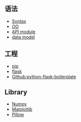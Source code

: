 ## 语法

- [Syntax](/language/python/py-syntax)
- [OO](/language/python/py-oo)
- [API module](/language/python/py-api-module)
- [data model](/language/python/py-data-model)

## 工程

- [pip](/language/python/py-project-pip)
- [flask](/language/python/py-project-flask)
- [Github:python-flask-boilerplate](https://github.com/114000/python-flask-boilerplate)

## Library

- [Numpy](/language/python/py-lib-numpy)
- [Matplotlib](/language/python/py-lib-matplotlib)
- [Pillow](/language/python/py-lib-pillow)


<!--
## eBook

- [x] [编程小白的第一本Python入门书](https://www.ituring.com.cn/book/1863)
- [ ] [精通Python设计模式（第2版）](https://www.ituring.com.cn/book/2680) `- chapter3`
- [ ] [Python函数式编程（第2版）](https://www.ituring.com.cn/book/2658)
- [ ] [流畅的Python](https://www.ituring.com.cn/book/1564)
- [ ] [Python 编程导论(第二版)](https://www.ituring.com.cn/book/1966)
- [ ] [SQLAlchemy：Python数据库实战](https://www.ituring.com.cn/book/1986)
- [ ] [Flask Web开发：基于Python的Web应用](https://www.ituring.com.cn/book/2463)
- [ ] [Python网络爬虫权威指南（第2版）](https://www.ituring.com.cn/book/1980)
- [ ] [Python 机器学习基础](https://www.ituring.com.cn/book/1915)
- [ ] [Python 计算机视觉编程](https://www.ituring.com.cn/book/1349)


## 有趣的外链

- [Python 使用数字与字符串的技巧](http://www.zlovezl.cn/articles/tips-on-numbers-and-strings/)
- [python Flask 中文教程](https://github.com/luhuisicnu/The-Flask-Mega-Tutorial-zh)
- [Python-100-Days - 一个 Python 中文教程库，从最基础的知识讲起](https://github.com/jackfrued/Python-100-Days)
- [learn-python3](https://github.com/jerry-git/learn-python3)
- [Python 数据类型简介](https://www.labnotes.in/2019/02/python-introduction-and-data-types.html?m=1)
- [Python 数据科学手册 - 使用 Python 工具进行数据科学研究的教程，现在全书开源了](https://github.com/jakevdp/PythonDataScienceHandbook)
- [Test-Driven Web Development with Python 免费的英文电子书，介绍如何以 TDD 的方式开发互联网应用，使用 Django 框架举例](https://www.obeythetestinggoat.com/pages/book.html#toc)
- [Tkinter 是 Python 内置的 GUI 开发模块，本文一步步教你怎么使用。](https://likegeeks.com/python-gui-examples-tkinter-tutorial/)
- [Pyodide 一个在浏览器运行的完整的 Python 解释器，可以执行 Python 脚本。](https://hacks.mozilla.org/2019/04/pyodide-bringing-the-scientific-python-stack-to-the-browser/)
- [数据科学项目 Python 实战](https://www.digitalocean.com/community/tutorials/machine-learning-projects-python-a-digitalocean-ebook)
- [sicp-py-zh 加州大学伯克利分校的 SICP 的 Python 版教程中译](https://github.com/wizardforcel/sicp-py-zh)
- [Python NumPy 实例教程](https://www.pythonprogramming.in/numpy-tutorial-with-examples-and-solutions.html)
- [Python 3 的入门教程](https://www.tutorialdocs.com/tutorial/python3/home.html)
- [Python 类型系统入门教程 - 介绍 Python 新引入的数据类型系统](https://realpython.com/python-type-checking/)
- [Python 的 Dict 数据结构的实现](https://just-taking-a-ride.com/inside_python_dict/chapter1.html)
- [Python 算法与数据结构](http://interactivepython.org/runestone/static/pythonds/index.html)
- [Python 算法与数据结构中文版](https://github.com/facert/python-data-structure-cn)
- [thumbor_python图像处理服务](https://github.com/thumbor/thumbor)
- [NumPy 的可视化介绍](https://jalammar.github.io/visual-numpy/)
- [Flask 教程的中文版（中文）](https://github.com/luhuisicnu/The-Flask-Mega-Tutorial-zh)
- [如何用 Python 实现一个简单的 JSON 解析器？](http://notes.eatonphil.com/writing-a-simple-json-parser.html)
- [Python魔术方法指南](https://rszalski.github.io/magicmethods/)
- [Python 的数据序列化 - ](https://enqueuezero.com/data-serialization.html#language-built-in-serialization)
- [Python 语言如何生成随机数？](http://realpython.com/python-random/) 
- [remi - Python 的图形界面库，最大特点就是采用了 HTML 界面。脚本加入这个库以后，可以生成网页接口，使用浏览器访问。](https://github.com/dddomodossola/remi)
- [使用 Pandas 处理 CSV 文件](https://jalammar.github.io/gentle-visual-intro-to-data-analysis-python-pandas/)
- [谷歌的 Python 课程](https://www.coursera.org/professional-certificates/google-it-automation)

- [黑客的贝叶斯方法：以 Python 为例 - 免费的英文电子书，讲解贝叶斯概率在 Python 语言中的应用。](https://github.com/CamDavidsonPilon/Probabilistic-Programming-and-Bayesian-Methods-for-Hackers)
- [poetry - Python依赖管理、打包工具](https://github.com/sdispater/poetry)
- [pydub 可以编辑、修改各种音频文件的 Python 库。](https://github.com/jiaaro/pydub)
- [camelot - 从 PDF 文件（非扫描）里面提取表格的 Python 库。](https://github.com/socialcopsdev/camelot)
- [Librian 根据准备好的背景图片和剧本，自动生成 Galgame 游戏图景的工具](https://github.com/RimoChan/Librian)
- [subsync 字幕对齐](https://github.com/smacke/subsync)

-->